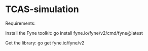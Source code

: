 # TCAS-simulation

Requirements:

Install the Fyne toolkit:
go install fyne.io/fyne/v2/cmd/fyne@latest

Get the library:
go get fyne.io/fyne/v2